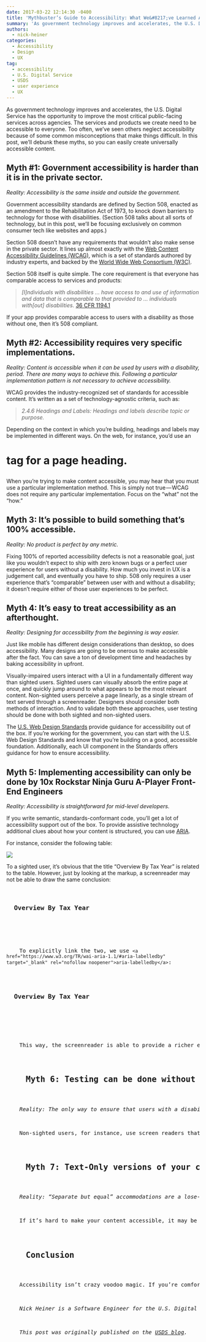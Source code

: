 ```yaml
---
date: 2017-03-22 12:14:30 -0400
title: 'Mythbuster’s Guide to Accessibility: What We&#8217;ve Learned About 508 Compliance That All Technologists Can Use'
summary: 'As government technology improves and accelerates, the U.S. Digital Service has the opportunity to improve the most critical public-facing services across agencies. The services and products we create need to be accessible to everyone. Too often, we&rsquo;ve seen others neglect accessibility because of some common misconceptions that make things difficult. In this post, we&rsquo;ll debunk'
authors:
  - nick-heiner
categories:
  - Accessibility
  - Design
  - UX
tag:
  - accessibility
  - U.S. Digital Service
  - USDS
  - user experience
  - UX
---
```


As government technology improves and accelerates, the U.S. Digital Service has the opportunity to improve the most critical public-facing services across agencies. The services and products we create need to be accessible to everyone. Too often, we’ve seen others neglect accessibility because of some common misconceptions that make things difficult. In this post, we’ll debunk these myths, so you can easily create universally accessible content.

## Myth #1: Government accessibility is harder than it is in the private sector.

_Reality: Accessibility is the same inside and outside the government._

Government accessibility standards are defined by Section 508, enacted as an amendment to the Rehabilitation Act of 1973, to knock down barriers to technology for those with disabilities. (Section 508 talks about all sorts of technology, but in this post, we’ll be focusing exclusively on common consumer tech like websites and apps.)

Section 508 doesn’t have any requirements that wouldn’t also make sense in the private sector. It lines up almost exactly with the <a class="markup--anchor markup--p-anchor" href="https://www.w3.org/WAI/intro/wcag" target="_blank" rel="nofollow noopener">Web Content Accessibility Guidelines (WCAG)</a>, which is a set of standards authored by industry experts, and backed by the <a class="markup--anchor markup--p-anchor" href="https://www.w3.org/" target="_blank" rel="nofollow noopener">World Wide Web Consortium (W3C)</a>.

Section 508 itself is quite simple. The core requirement is that everyone has comparable access to services and products:

> _[I]ndividuals with disabilities … have access to and use of information and data that is comparable to that provided to … individuals with[out] disabilities._ <a class="markup--anchor markup--blockquote-anchor" href="https://www.access-board.gov/guidelines-and-standards/communications-and-it/about-the-section-508-standards/section-508-standards#subpart_a" target="_blank" rel="nofollow noopener">36 CFR 1194.1</a>

If your app provides comparable access to users with a disability as those without one, then it’s 508 compliant.

## Myth #2: Accessibility requires very specific implementations.

_Reality: Content is accessible when it can be used by users with a disability, period. There are many ways to achieve this. Following a particular implementation pattern is not necessary to achieve accessibility._

WCAG provides the industry-recognized set of standards for accessible content. It’s written as a set of technology-agnostic criteria, such as:

> _2.4.6 Headings and Labels: Headings and labels describe topic or purpose._

Depending on the context in which you’re building, headings and labels may be implemented in different ways. On the web, for instance, you’d use an 

# tag for a page heading.</p> 

When you’re trying to make content accessible, you may hear that you must use a particular implementation method. This is simply not true — WCAG does not require any particular implementation. Focus on the “what” not the “how.”

## Myth 3: It’s possible to build something that’s 100% accessible.

_Reality: No product is perfect by any metric._

Fixing 100% of reported accessibility defects is not a reasonable goal, just like you wouldn’t expect to ship with zero known bugs or a perfect user experience for users without a disability. How much you invest in UX is a judgement call, and eventually you have to ship. 508 only requires a user experience that’s “comparable” between user with and without a disability; it doesn’t require either of those user experiences to be perfect.

## Myth 4: It’s easy to treat accessibility as an afterthought.

_Reality: Designing for accessibility from the beginning is way easier._

Just like mobile has different design considerations than desktop, so does accessibility. Many designs are going to be onerous to make accessible after the fact. You can save a ton of development time and headaches by baking accessibility in upfront.

Visually-impaired users interact with a UI in a fundamentally different way than sighted users. Sighted users can visually absorb the entire page at once, and quickly jump around to what appears to be the most relevant content. Non-sighted users perceive a page linearly, as a single stream of text served through a screenreader. Designers should consider both methods of interaction. And to validate both these approaches, user testing should be done with both sighted and non-sighted users.

The <a href="https://18f.gsa.gov/2015/09/28/web-design-standards/" target="_blank" rel="nofollow noopener">U.S. Web Design Standards</a> provide guidance for accessibility out of the box. If you’re working for the government, you can start with the U.S. Web Design Standards and know that you’re building on a good, accessible foundation. Additionally, each UI component in the Standards offers guidance for how to ensure accessibility.

## Myth 5: Implementing accessibility can only be done by 10x Rockstar Ninja Guru A-Player Front-End Engineers

_Reality: Accessibility is straightforward for mid-level developers._

If you write semantic, standards-conformant code, you’ll get a lot of accessibility support out of the box. To provide assistive technology additional clues about how your content is structured, you can use <a href="https://www.w3.org/WAI/intro/aria" target="_blank" rel="nofollow noopener">ARIA</a>.

For instance, consider the following table:

![](https://cdn-images-1.medium.com/max/1600/1*a-vpzuV8bS9SRLCaj28xAg.png)

To a sighted user, it’s obvious that the title “Overview By Tax Year” is related to the table. However, just by looking at the markup, a screenreader may not be able to draw the same conclusion:

<pre><h3>
  Overview By Tax Year
</h3>


<table>
  <!-- ... --></pre>
  
  
  <p>
    To explicitly link the two, we use <code>&lt;a href="https://www.w3.org/TR/wai-aria-1.1/#aria-labelledby" target="_blank" rel="nofollow noopener">aria-labelledby&lt;/a></code>:
  </p>
  
  
  <pre><h3 id="overview-by-tax-year-table-title">
  Overview By Tax Year
</h3>


<table aria-labelledby="overview-by-tax-year-table-title">
  <!-- ... --></pre>
  
  
  <p>
    This way, the screenreader is able to provide a richer experience.
  </p>
  
  
  <h2>
    Myth 6: Testing can be done without consulting assistive technologies or users with disabilities.
  </h2>
  
  
  <p>
    <em>Reality: The only way to ensure that users with a disability get a comparable experience is to test with them and the tools they use.</em>
  </p>
  
  
  <p>
    Non-sighted users, for instance, use screen readers that read an app’s content aloud instead of displaying it on a screen. The only way to know if your content works well on a screen reader is to try it out — automated scanners or reading the code yourself will only catch a few issues. Many operating systems, like iOS, macOS, and Android, have free screen readers built in.
  </p>
  
  
  <h2>
    Myth 7: Text-Only versions of your content are accessible.
  </h2>
  
  
  <p>
    <em>Reality: “Separate but equal” accommodations are a lose-lose.</em>
  </p>
  
  
  <p>
    If it’s hard to make your content accessible, it may be tempting to make a separate text-only version, that doesn’t have styling or interactivity. This is not a good solution. Users with a disability do not like being sent off to a separate experience, and frequently find that the text-only version is an afterthought that receives updates much less frequently than the main version. This is not the “comparable experience” that Section 508 requires. And, it costs you more to maintain multiple versions.
  </p>
  
  
  <h2>
    Conclusion
  </h2>
  
  
  <p>
    Accessibility isn’t crazy voodoo magic. If you’re comfortable building modern apps, you can easily pick up the skills necessary to make your content accessible. Being thoughtful about accessibility is a win-win: you get more users, and everyone can benefit from your creation.
  </p>
  
  
  
  <p>
    <em>Nick Heiner is a Software Engineer for the U.S. Digital Service (USDS).</em>
  </p>
  
  
  <p>
    <i>This post was originally published on the <a href="https://www.usds.gov/blog">USDS blog</a>.</i>
  </p>
